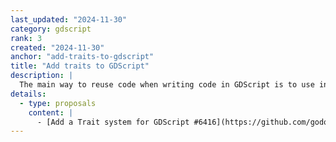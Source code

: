 ```yaml
---
last_updated: "2024-11-30"
category: gdscript
rank: 3
created: "2024-11-30"
anchor: "add-traits-to-gdscript"
title: "Add traits to GDScript"
description: |
  The main way to reuse code when writing code in GDScript is to use inheritance. While it works well for the most part, it leaves developers to rewrite a lot of code when that method cannot be used. So traits is the path we’re going forward to solve that issue.
details:
  - type: proposals
    content: |
      - [Add a Trait system for GDScript #6416](https://github.com/godotengine/godot-proposals/issues/6416)
---
```

